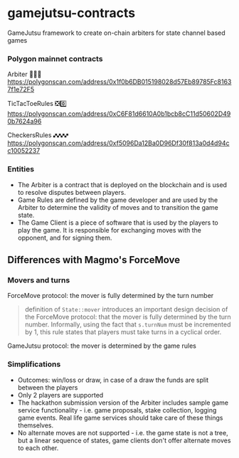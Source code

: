 # gamejutsu-contracts
GameJutsu framework to create on-chain arbiters for state channel based games

### Polygon mainnet contracts
Arbiter 👩🏽‍⚖️
https://polygonscan.com/address/0x1f0b6DB015198028d57Eb89785Fc81637f1e72F5

TicTacToeRules ❎0️⃣ 
https://polygonscan.com/address/0xC6F81d6610A0b1bcb8cC11d50602D490b7624a96

CheckersRules 🙾🙾🙾🙾
https://polygonscan.com/address/0xf5096Da12Ba0D96Df30f813a0d4d94cc10052237

### Entities
- The Arbiter is a contract that is deployed on the blockchain and is used to resolve disputes between players.
- Game Rules are defined by the game developer and are used by the Arbiter to determine the validity of moves and to transition the game state.
- The Game Client is a piece of software that is used by the players to play the game. It is responsible for exchanging moves with the opponent,  and for signing them. 
## Differences with Magmo's ForceMove

### Movers and turns    

ForceMove protocol: the mover is fully determined by the turn number
> definition of `State::mover` introduces an important design decision of the ForceMove protocol:
> that the mover is fully determined by the turn number. Informally, using the fact that 
> `s.turnNum` must be incremented by 1, this rule states that players must take turns in a cyclical order.

GameJutsu protocol: the mover is determined by the game rules

### Simplifications
* Outcomes: win/loss or draw, in case of a draw the funds are split between the players
* Only 2 players are supported
* The hackathon submission version of the Arbiter includes sample game service functionality - i.e. game proposals, stake collection, logging game events. Real life game services should take care of these things themselves.
* No alternate moves are not supported - i.e. the game state is not a tree, but a linear sequence of states, game clients don't offer alternate moves to each other.

[//]: # (### Memos)
[//]: # (alternate moves)
